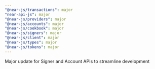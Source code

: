 ```yaml
---
"@near-js/transactions": major
"near-api-js": major
"@near-js/providers": major
"@near-js/accounts": major
"@near-js/cookbook": major
"@near-js/signers": major
"@near-js/client": major
"@near-js/types": major
"@near-js/tokens": major
---
```


Major update for Signer and Account APIs to streamline development
